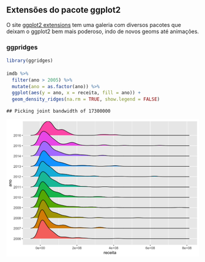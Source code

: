 ## Extensões do pacote ggplot2

O site [ggplot2 extensions](https://exts.ggplot2.tidyverse.org/) tem uma galeria com diversos pacotes que deixam o ggplot2 bem mais poderoso, indo de novos geoms até animações.




### ggpridges


```r
library(ggridges)

imdb %>%
  filter(ano > 2005) %>% 
  mutate(ano = as.factor(ano)) %>% 
  ggplot(aes(y = ano, x = receita, fill = ano)) +
  geom_density_ridges(na.rm = TRUE, show.legend = FALSE)
```

```
## Picking joint bandwidth of 17300000
```

<img src="082-extensoes-ggplot2_files/figure-html/unnamed-chunk-2-1.png" width="672" />

